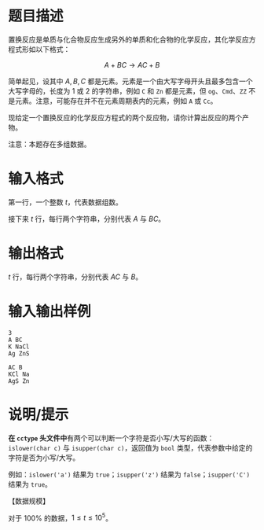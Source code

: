 # 题目描述

置换反应是单质与化合物反应生成另外的单质和化合物的化学反应，其化学反应方程式形如以下格式：

$$A+BC \longrightarrow AC+B$$

简单起见，设其中 $A,B,C$ 都是元素。元素是一个由大写字母开头且最多包含一个大写字母的，长度为 $1$ 或 $2$ 的字符串，例如 `C` 和 `Zn` 都是元素，但 `og`、`Cmd`、`ZZ` 不是元素。注意，可能存在并不在元素周期表内的元素，例如 `A` 或 `Cc`。

现给定一个置换反应的化学反应方程式的两个反应物，请你计算出反应的两个产物。

注意：本题存在多组数据。

# 输入格式

第一行，一个整数 $t$，代表数据组数。

接下来 $t$ 行，每行两个字符串，分别代表 $A$ 与 $BC$。

# 输出格式

$t$ 行，每行两个字符串，分别代表 $AC$ 与 $B$。

# 输入输出样例

```input1
3
A BC
K NaCl
Ag ZnS
```

```output1
AC B
KCl Na
AgS Zn
```

# 说明/提示

**在 `cctype` 头文件中**有两个可以判断一个字符是否小写/大写的函数：`islower(char c)` 与 `isupper(char c)`，返回值为 `bool` 类型，代表参数中给定的字符是否为小写/大写。

例如：`islower('a')` 结果为 `true`；`isupper('z')` 结果为 `false`；`isupper('C')` 结果为 `true`。

【数据规模】

对于 $100 \%$ 的数据，$1 \leq t \leq {10}^5$。
